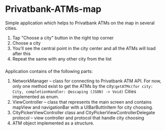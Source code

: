 # Privatbank-ATMs-map
Simple application which helps to Privatbank ATMs on the map in several cities.

1. Tap "Choose a city" button in the right top corner
2. Choose a city
3. You'll see the central point in the city center and all the ATMs will load after this
4. Repeat the same with any other city from the list

###
Application contains of the following parts:
1. NetworkManager – class for connecting to Privatbank ATM API.
For now, only one method exist to get the ATMs by the city:```getATMs(for city: City, completionHandler: @escaping (JSON) -> Void)```
Cities implemented as enum.
2. ViewController – class that represents the main screen and contains mapView and navigationBar with a UIBarButtinItem for city choosing.
3. CityPickerViewController class and CityPickerViewControllerDelegate protocol – view controller and protocol that handle city choosing
4. ATM object implemented as a structure.



